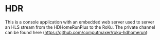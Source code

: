 HDR
===

This is a console application with an embedded web server used to server an HLS stream from the HDHomeRunPlus to the RoKu. The private channel can be found here (https://github.com/computmaxer/roku-hdhomerun)


